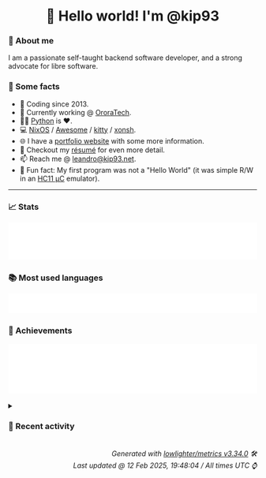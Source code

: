 <!-- README template, populated using this action:
     https://github.com/kip93/kip93/blob/main/.github/workflows/readme.yml. -->

<h1 align="center">👋 Hello world! I'm @kip93</h1> <!-- LOGIN => username -->

### 👤 About me

I am a passionate self-taught backend software developer, and a strong advocate for libre software.


### 💬 Some facts

* 📅 Coding since 2013.
* 💼 Currently working @ [OroraTech](https://ororatech.com/).
* 👨‍💻 [Python](https://github.com/search?q=user%3Akip93&l=python) is ❤️. <!-- LOGIN => username -->
* 💻 [NixOS](https://github.com/NixOS/) /
     [Awesome](https://github.com/awesomeWM/) /
     [kitty](https://github.com/kovidgoyal/kitty/) /
     [xonsh](https://github.com/xonsh/).
* 🌐 I have a [portfolio website](https://kip93.net/) with some more information.
* 📝 Checkout my [résumé](https://kip93.net/resume/) for even more detail.
* 📫 Reach me @ [leandro@kip93.net](mailto:leandro@kip93.net).
* 🎲 Fun fact: My first program was not a "Hello World" (it was simple R/W in an [HC11 µC](https://en.wikipedia.org/wiki/68HC11) emulator).


-----------------------------------------------------------------------------------------------------------------------


### 📈 Stats

![](./stats.svg)


### 📚 Most used languages <!-- by percentage, in decreasing order -->

![](./languages.svg)


### 🏅 Achievements

![](./achievements.svg)


<details> <!-- Last activity -->
<!-- Almost verbatim copy of https://github.com/lowlighter/metrics/blob/latest/source/templates/markdown/partials/activity.ejs, but restructured to be foldable. -->
<summary><h3>📰 Recent activity</h3></summary>

* ➡️ Pushed 10000 commits in [kip93/nixpkgs](https://github.com/kip93/nixpkgs) on branch `master`
  * [#2529ca7](https://github.com/kip93/nixpkgs/commit/2529ca7) python3Packages.langgraph-checkpoint: 2.0.8 -&gt; 2.0.10
  * [#40b7230](https://github.com/kip93/nixpkgs/commit/40b7230) python3Packages.langgraph-sdk: 0.1.46 -&gt; 0.1.51
  * [#417aac8](https://github.com/kip93/nixpkgs/commit/417aac8) python3Packages.langgraph: 0.2.56 -&gt; 0.2.70

Changelog: https://github.com/langchain-ai/langgraph/releases/tag/0.2.70
  * [#b8d3fd7](https://github.com/kip93/nixpkgs/commit/b8d3fd7) memogram: init at 0.2.2 (#379792)
  * [#b34dcf6](https://github.com/kip93/nixpkgs/commit/b34dcf6) gnome-shell-extensions: 47.3 → 47.4

Signed-off-by: Anders Kaseorg &lt;andersk@mit.edu&gt;
  * [#e844559](https://github.com/kip93/nixpkgs/commit/e844559) python313Packages.flexit-bacnet: 2.2.2 -&gt; 2.2.3

Diff: https://github.com/piotrbulinski/flexit_bacnet/compare/refs/tags/2.2.2...2.2.3

Changelog: https://github.com/piotrbulinski/flexit_bacnet/releases/tag/2.2.3
  * [#6d25c42](https://github.com/kip93/nixpkgs/commit/6d25c42) gphoto2: remove patch already applied upstream
  * [#98cc435](https://github.com/kip93/nixpkgs/commit/98cc435) memogram: init at 0.2.2
  * [#5038233](https://github.com/kip93/nixpkgs/commit/5038233) neovim-node-client: create binary in $out/bin

Recreate a link to the binary, the link was lost after https://github.com/NixOS/nixpkgs/pull/380018.
This fixes the build of the neovim wrapper.
  * [#cb467f0](https://github.com/kip93/nixpkgs/commit/cb467f0) python312Packages.python-lsp-server: 1.12.1 -&gt; 1.12.2

Diff: https://github.com/python-lsp/python-lsp-server/compare/refs/tags/v1.12.1...v1.12.2

Changelog: https://github.com/python-lsp/python-lsp-server/blob/v1.12.2/CHANGELOG.md
  * [#92c2628](https://github.com/kip93/nixpkgs/commit/92c2628) vacuum-go: 0.16.1 -&gt; 0.16.2
  * [#5e69c8f](https://github.com/kip93/nixpkgs/commit/5e69c8f) mint-l-icons: Temporarily set dontCheckForBrokenSymlinks

To unbreak nixosTests.cinnamon.
  * [#e87f642](https://github.com/kip93/nixpkgs/commit/e87f642) python312Packages.wandb: 0.19.5 -&gt; 0.19.6

Diff: https://github.com/wandb/wandb/compare/refs/tags/v0.19.5...v0.19.6

Changelog: https://github.com/wandb/wandb/raw/v0.19.6/CHANGELOG.md
  * [#063c28c](https://github.com/kip93/nixpkgs/commit/063c28c) zed-editor: 0.172.9 -&gt; 0.172.10 (#380188)
  * [#bacee45](https://github.com/kip93/nixpkgs/commit/bacee45) livepeer: 0.8.1 -&gt; 0.8.3 (#380174)

Co-authored-by: Bot-wxt1221 &lt;3264117476@qq.com&gt;
  * [#9b69e32](https://github.com/kip93/nixpkgs/commit/9b69e32) gleam: 1.7.0 -&gt; 1.8.0 (#380173)
  * [#823a033](https://github.com/kip93/nixpkgs/commit/823a033) python312Packages.polars: 1.12.0 -&gt; 1.21.0 (#380049)
  * [#76b74d2](https://github.com/kip93/nixpkgs/commit/76b74d2) pinball: 0.3.20201218 -&gt; 0.3.20201218-unstable-2024-11-14 (#379704)
  * [#b838e48](https://github.com/kip93/nixpkgs/commit/b838e48) bao: 0.12.1 -&gt; 0.13.0 (#380055)
  * [#7098d53](https://github.com/kip93/nixpkgs/commit/7098d53) ungoogled-chromium: 132.0.6834.159-1 -&gt; 133.0.6943.53-1

https://chromereleases.googleblog.com/2025/02/stable-channel-update-for-desktop.html

This update includes 12 security fixes.

CVEs:
CVE-2025-0444 CVE-2025-0445 CVE-2025-0451
  * *On 11 Feb 2025, 03:31:14*
* ➡️ Pushed 1 commit in [kip93/cp437-tools](https://github.com/kip93/cp437-tools) on branch `main`
  * [#38b6782](https://github.com/kip93/cp437-tools/commit/38b6782) Clean up nix
  * *On 11 Feb 2025, 03:08:39*
* 💬 Commented on [#10153 git-lfs support](https://github.com/NixOS/nix/issues/10153) from [NixOS/nix](https://github.com/NixOS/nix)
  * *On 10 Feb 2025, 16:08:03*
* ➡️ Pushed 36 commits in [b-camacho/nix](https://github.com/b-camacho/nix) on branch `lfs`
  * [#39ef2e2](https://github.com/b-camacho/nix/commit/39ef2e2) Merge pull request #12375 from DeterminateSystems/fetchTree-errors

fetchTree: Distinguish between fetchGit and fetchTree consistently in error messages
  * [#5f6658b](https://github.com/b-camacho/nix/commit/5f6658b) fetchTree: Distinguish between fetchGit and fetchTree consistently
  * [#26539a0](https://github.com/b-camacho/nix/commit/26539a0) Add mbig-obj flag to allow cross-compiling libexpr to mingw32
  * [#7c8c71f](https://github.com/b-camacho/nix/commit/7c8c71f) Totally exclude nix::setStackSize on Windows
  * [#3032512](https://github.com/b-camacho/nix/commit/3032512) GitExportIgnoreSourceAccessor: Don&#39;t show «unknown»

In general we should set the path display prefix on the inner
accessor, so we now pass the display prefix to getAccessor().
  * [#177a067](https://github.com/b-camacho/nix/commit/177a067) Merge pull request #12372 from roberth/test-characterisation-log-to-stderr

tests/functional/characterisation/framework: Log to stderr
  * [#102d90e](https://github.com/b-camacho/nix/commit/102d90e) Fix duplicate setPathDisplay()

Fixes messages like &#39;copying /tmp/repo/tmp/repo to the store&#39;. The
PosixSourceAccessor already sets the prefix. Setting the prefix twice
shouldn&#39;t be a problem, but GitRepoImpl::getAccessor() returns a
wrapped accessor so it&#39;s not actually idempotent.
  * [#cfe9329](https://github.com/b-camacho/nix/commit/cfe9329) Merge pull request #12378 from DeterminateSystems/fix-shellcheck

Fix shellcheck warnings
  * [#fa87ad6](https://github.com/b-camacho/nix/commit/fa87ad6) Fix shellcheck warnings
  * [#a5de2dd](https://github.com/b-camacho/nix/commit/a5de2dd) tests/functional/characterisation/framework: Log to stderr

It seems that `meson test --print-errorlogs` only captures stderr,
so this makes it forward the logs as intended.

We might want to redirect stdout in our common setup script instead.
  * [#fbe2940](https://github.com/b-camacho/nix/commit/fbe2940) Merge pull request #12363 from roberth/issue-12161

Issue #12161, add `meta.mainProgram`
  * [#8d74495](https://github.com/b-camacho/nix/commit/8d74495) Merge pull request #12362 from roberth/refactor-realiseString

refactor: Extract EvalState::realiseString
  * [#6a2198d](https://github.com/b-camacho/nix/commit/6a2198d) Merge pull request #12251 from nix-windows/local-store/fix-infinite-loop

local-store: fix infinite loop on Windows
  * [#850329d](https://github.com/b-camacho/nix/commit/850329d) packages.nix-cli: Add meta.mainProgram
  * [#0d7418b](https://github.com/b-camacho/nix/commit/0d7418b) packages.default: Add meta.mainProgram
  * [#7465fbe](https://github.com/b-camacho/nix/commit/7465fbe) refactor: Extract EvalState::realiseString
  * [#b36637c](https://github.com/b-camacho/nix/commit/b36637c) nix-profile{,-daemon}.fish: Do not source twice

In order for the script not be sourced multiple times by the same shell
instance, `__ETC_PROFILE_NIX_SOURCED` needs to be set with a `--global`
flag.

Both files are almost identical.  And style differences make it harder
to see what is actually different and keep them in sync, when it is
required.
  * [#666d656](https://github.com/b-camacho/nix/commit/666d656) nix-profile-daemon.fish: fmt

`nix-profile.fish` and part of `nix-profile-daemon.fish` use 4 space
indentation.  Which is also the indentation that the fish shell
documentation is using.

Reformatting a chunk of `nix-profile-daemon.fish` from 2 space
indentation to 4 space indentation for consistency.
  * [#3bd7fa3](https://github.com/b-camacho/nix/commit/3bd7fa3) local-store: fix infinite loop on Windows

Also switch to std::filesystem.
  * [#b644e57](https://github.com/b-camacho/nix/commit/b644e57) Remove broken stack size logic from Windows

The API only changes the stack size once there&#39;s already a stack
overflow exception. Pretty useless.
  * *On 3 Feb 2025, 18:07:33*
</details>


<h6 align="right"><em>
    Generated with <a href="https://github.com/lowlighter/metrics/tree/latest/">lowlighter/metrics v3.34.0</a> 🛠️<br> <!-- VERSION => MAJOR.minor.patch -->
    Last updated @ 12 Feb 2025, 19:48:04 / All times UTC ⌚ <!-- meta.generated => DD/MM/YYYY, hh:mm -->
</em></h6>
